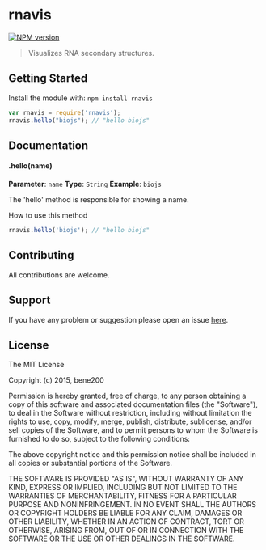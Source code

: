 # rnavis

[![NPM version](http://img.shields.io/npm/v/rnavis.svg)](https://www.npmjs.org/package/rnavis) 

> Visualizes RNA secondary structures.

## Getting Started
Install the module with: `npm install rnavis`

```javascript
var rnavis = require('rnavis');
rnavis.hello("biojs"); // "hello biojs"
```

## Documentation

#### .hello(name)

**Parameter**: `name`
**Type**: `String`
**Example**: `biojs`

The 'hello' method is responsible for showing a name.

How to use this method

```javascript
rnavis.hello('biojs'); // "hello biojs"
```

## Contributing

All contributions are welcome.

## Support

If you have any problem or suggestion please open an issue [here](https://github.com/bene200/rnavis/issues).

## License 

The MIT License

Copyright (c) 2015, bene200

Permission is hereby granted, free of charge, to any person
obtaining a copy of this software and associated documentation
files (the "Software"), to deal in the Software without
restriction, including without limitation the rights to use,
copy, modify, merge, publish, distribute, sublicense, and/or sell
copies of the Software, and to permit persons to whom the
Software is furnished to do so, subject to the following
conditions:

The above copyright notice and this permission notice shall be
included in all copies or substantial portions of the Software.

THE SOFTWARE IS PROVIDED "AS IS", WITHOUT WARRANTY OF ANY KIND,
EXPRESS OR IMPLIED, INCLUDING BUT NOT LIMITED TO THE WARRANTIES
OF MERCHANTABILITY, FITNESS FOR A PARTICULAR PURPOSE AND
NONINFRINGEMENT. IN NO EVENT SHALL THE AUTHORS OR COPYRIGHT
HOLDERS BE LIABLE FOR ANY CLAIM, DAMAGES OR OTHER LIABILITY,
WHETHER IN AN ACTION OF CONTRACT, TORT OR OTHERWISE, ARISING
FROM, OUT OF OR IN CONNECTION WITH THE SOFTWARE OR THE USE OR
OTHER DEALINGS IN THE SOFTWARE.
